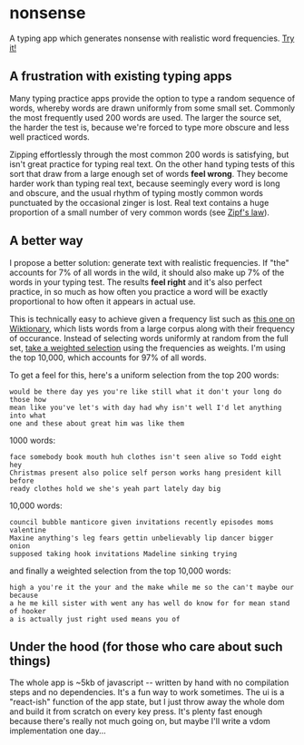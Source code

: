 # nonsense

A typing app which generates nonsense with realistic word frequencies. [Try
it!][]

## A frustration with existing typing apps

Many typing practice apps provide the option to type a random sequence of
words, whereby words are drawn uniformly from some small set. Commonly the most
frequently used 200 words are used. The larger the source set, the harder the
test is, because we're forced to type more obscure and less well practiced
words.

Zipping effortlessly through the most common 200 words is satisfying, but isn't
great practice for typing real text. On the other hand typing tests of this
sort that draw from a large enough set of words **feel wrong**. They become
harder work than typing real text, because seemingly every word is long and
obscure, and the usual rhythm of typing mostly common words punctuated by the
occasional zinger is lost. Real text contains a huge proportion of a small
number of very common words (see [Zipf's law][]).

## A better way

I propose a better solution: generate text with realistic frequencies. If "the"
accounts for 7% of all words in the wild, it should also make up 7% of the
words in your typing test. The results **feel right** and it's also perfect
practice, in so much as how often you practice a word will be exactly
proportional to how often it appears in actual use.

This is technically easy to achieve given a frequency list such as [this one on
Wiktionary][], which lists words from a large corpus along with their frequency
of occurance. Instead of selecting words uniformly at random from the full set,
[take a weighted selection][] using the frequencies as weights. I'm using the
top 10,000, which accounts for 97% of all words.

To get a feel for this, here's a uniform selection from the top 200 words:

```
would be there day yes you're like still what it don't your long do those how
mean like you've let's with day had why isn't well I'd let anything into what
one and these about great him was like them
```

1000 words:

```
face somebody book mouth huh clothes isn't seen alive so Todd eight hey
Christmas present also police self person works hang president kill before
ready clothes hold we she's yeah part lately day big
```

10,000 words:

```
council bubble manticore given invitations recently episodes moms valentine
Maxine anything's leg fears gettin unbelievably lip dancer bigger onion
supposed taking hook invitations Madeline sinking trying
```

and finally a weighted selection from the top 10,000 words:

```
high a you're it the your and the make while me so the can't maybe our because
a he me kill sister with went any has well do know for for mean stand of hooker
a is actually just right used means you of
```

## Under the hood (for those who care about such things)

The whole app is ~5kb of javascript -- written by hand with no compilation
steps and no dependencies. It's a fun way to work sometimes. The ui is a
"react-ish" function of the app state, but I just throw away the whole dom and
build it from scratch on every key press. It's plenty fast enough because
there's really not much going on, but maybe I'll write a vdom implementation
one day...

[Try it!]: https://callumoakley.net/nonsense/
[Zipf's law]: https://en.wikipedia.org/wiki/Zipf%27s_law
[this one on Wiktionary]: https://en.wiktionary.org/wiki/Wiktionary:Frequency_lists#TV_and_movie_scripts
[take a weighted selection]: /nonsense.js
